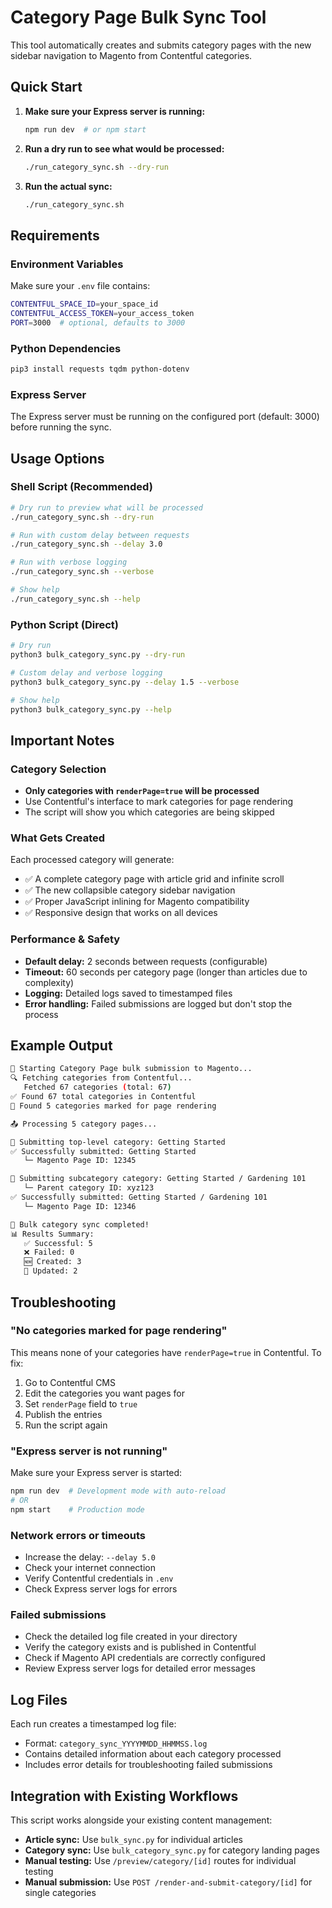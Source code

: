 # Category Page Bulk Sync Tool

This tool automatically creates and submits category pages with the new sidebar navigation to Magento from Contentful categories.

## Quick Start

1. **Make sure your Express server is running:**
   ```bash
   npm run dev  # or npm start
   ```

2. **Run a dry run to see what would be processed:**
   ```bash
   ./run_category_sync.sh --dry-run
   ```

3. **Run the actual sync:**
   ```bash
   ./run_category_sync.sh
   ```

## Requirements

### Environment Variables
Make sure your `.env` file contains:
```bash
CONTENTFUL_SPACE_ID=your_space_id
CONTENTFUL_ACCESS_TOKEN=your_access_token
PORT=3000  # optional, defaults to 3000
```

### Python Dependencies
```bash
pip3 install requests tqdm python-dotenv
```

### Express Server
The Express server must be running on the configured port (default: 3000) before running the sync.

## Usage Options

### Shell Script (Recommended)
```bash
# Dry run to preview what will be processed
./run_category_sync.sh --dry-run

# Run with custom delay between requests
./run_category_sync.sh --delay 3.0

# Run with verbose logging
./run_category_sync.sh --verbose

# Show help
./run_category_sync.sh --help
```

### Python Script (Direct)
```bash
# Dry run
python3 bulk_category_sync.py --dry-run

# Custom delay and verbose logging
python3 bulk_category_sync.py --delay 1.5 --verbose

# Show help
python3 bulk_category_sync.py --help
```

## Important Notes

### Category Selection
- **Only categories with `renderPage=true` will be processed**
- Use Contentful's interface to mark categories for page rendering
- The script will show you which categories are being skipped

### What Gets Created
Each processed category will generate:
- ✅ A complete category page with article grid and infinite scroll
- ✅ The new collapsible category sidebar navigation
- ✅ Proper JavaScript inlining for Magento compatibility
- ✅ Responsive design that works on all devices

### Performance & Safety
- **Default delay:** 2 seconds between requests (configurable)
- **Timeout:** 60 seconds per category page (longer than articles due to complexity)
- **Logging:** Detailed logs saved to timestamped files
- **Error handling:** Failed submissions are logged but don't stop the process

## Example Output

```bash
🚀 Starting Category Page bulk submission to Magento...
🔍 Fetching categories from Contentful...
   Fetched 67 categories (total: 67)
✅ Found 67 total categories in Contentful
📄 Found 5 categories marked for page rendering

📤 Processing 5 category pages...

🔄 Submitting top-level category: Getting Started
✅ Successfully submitted: Getting Started
   └─ Magento Page ID: 12345

🔄 Submitting subcategory category: Getting Started / Gardening 101
   └─ Parent category ID: xyz123
✅ Successfully submitted: Getting Started / Gardening 101
   └─ Magento Page ID: 12346

🎉 Bulk category sync completed!
📊 Results Summary:
   ✅ Successful: 5
   ❌ Failed: 0
   🆕 Created: 3
   🔄 Updated: 2
```

## Troubleshooting

### "No categories marked for page rendering"
This means none of your categories have `renderPage=true` in Contentful. To fix:
1. Go to Contentful CMS
2. Edit the categories you want pages for
3. Set `renderPage` field to `true`
4. Publish the entries
5. Run the script again

### "Express server is not running"
Make sure your Express server is started:
```bash
npm run dev  # Development mode with auto-reload
# OR
npm start    # Production mode
```

### Network errors or timeouts
- Increase the delay: `--delay 5.0`
- Check your internet connection
- Verify Contentful credentials in `.env`
- Check Express server logs for errors

### Failed submissions
- Check the detailed log file created in your directory
- Verify the category exists and is published in Contentful
- Check if Magento API credentials are correctly configured
- Review Express server logs for detailed error messages

## Log Files

Each run creates a timestamped log file:
- Format: `category_sync_YYYYMMDD_HHMMSS.log`
- Contains detailed information about each category processed
- Includes error details for troubleshooting failed submissions

## Integration with Existing Workflows

This script works alongside your existing content management:
- **Article sync:** Use `bulk_sync.py` for individual articles
- **Category sync:** Use `bulk_category_sync.py` for category landing pages
- **Manual testing:** Use `/preview/category/[id]` routes for individual testing
- **Manual submission:** Use `POST /render-and-submit-category/[id]` for single categories